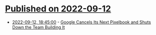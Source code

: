 # [Published on 2022-09-12](index.md)

* [2022-09-12, 18:45:00](https://tech.slashdot.org/story/22/09/12/1842208/google-cancels-its-next-pixelbook-and-shuts-down-the-team-building-it?utm_source=rss1.0mainlinkanon&utm_medium=feed) - [Google Cancels Its Next Pixelbook and Shuts Down the Team Building It](https://tech.slashdot.org/story/22/09/12/1842208/google-cancels-its-next-pixelbook-and-shuts-down-the-team-building-it?utm_source=rss1.0mainlinkanon&utm_medium=feed)
